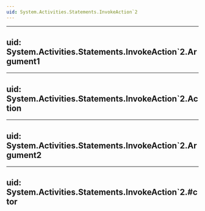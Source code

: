 ```yaml
---
uid: System.Activities.Statements.InvokeAction`2
---
```


---
uid: System.Activities.Statements.InvokeAction`2.Argument1
---

---
uid: System.Activities.Statements.InvokeAction`2.Action
---

---
uid: System.Activities.Statements.InvokeAction`2.Argument2
---

---
uid: System.Activities.Statements.InvokeAction`2.#ctor
---
